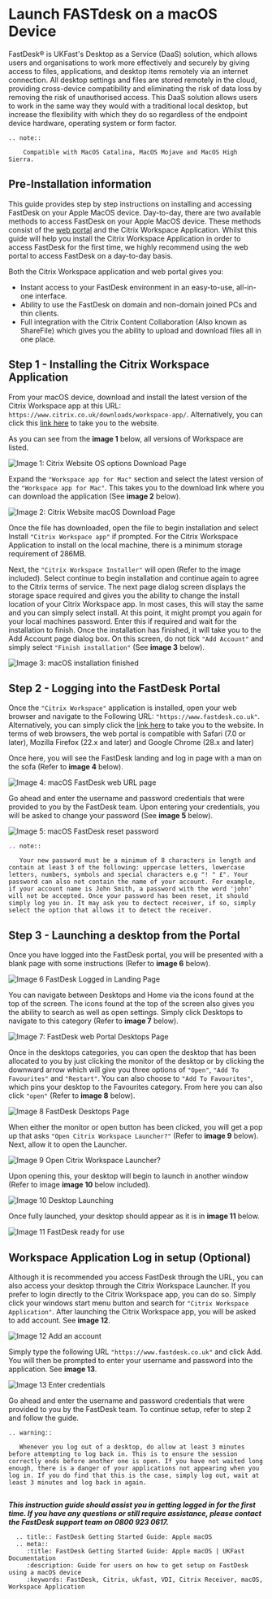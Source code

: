 
# Launch FASTdesk on a macOS Device

FastDesk®  is UKFast's Desktop as a Service (DaaS) solution, which allows users and organisations to work more effectively and securely by giving access to files, applications, and desktop items remotely via an internet connection. All desktop settings and files are stored remotely in the cloud, providing cross-device compatibility and eliminating the risk of data loss by removing the risk of unauthorised access. This DaaS solution allows users to work in the same way they would with a traditional local desktop, but increase the flexibility with which they do so regardless of the endpoint device hardware, operating system or form factor.

```eval_rst
.. note::

    Compatible with MacOS Catalina, MacOS Mojave and MacOS High Sierra.

```

## Pre-Installation information


This guide provides step by step instructions on installing and accessing FastDesk on your Apple MacOS device. Day-to-day, there are two available methods to access FastDesk on your Apple MacOS device. These methods consist of the [web portal](https://www.fastdesk.co.uk/) and the Citrix Workspace Application. Whilst this guide will help you install the Citrix Workspace Application in order to access FastDesk for the first time, we highly recommend using the web portal to access FastDesk on a day-to-day basis. 

Both the Citrix Workspace application and web portal gives you:

- Instant access to your FastDesk environment in an easy-to-use, all-in-one interface.
- Ability to use the FastDesk on domain and non-domain joined PCs and thin clients.
- Full integration with the Citrix Content Collaboration (Also known as ShareFile) which gives you the ability to upload and download files all in one place.

## Step 1 -  Installing the Citrix Workspace Application

From your macOS device, download and install the latest version of the Citrix Workspace app at this URL:
`https://www.citrix.co.uk/downloads/workspace-app/`. Alternatively, you can click this [link here](https://www.citrix.co.uk/downloads/workspace-app/) to take you to the website.

As you can see from the **image 1** below, all versions of Workspace are listed.

![Image 1: Citrix Website OS options Download Page](files/Downloads_Webpage.PNG "Image 1: Citrix website OS options download page")

Expand the `"Workspace app for Mac"` section and select the latest version of the `"Workspace app for Mac"`. This takes you to the download link where you can download the application (See **image 2** below).

![Image 2: Citrix Website macOS Download Page](files/Url_download.PNG "Image 2: Citrix website macOS download page")

Once the file has downloaded, open the file to begin installation and select Install `"Citrix Workspace app"` if prompted. For the Citrix Workspace Application to install on the local machine, there is a minimum storage requirement of 286MB.

Next, the `"Citrix Workspace Installer"` will open (Refer to the image included). Select continue to begin installation and continue again to agree to the Citrix terms of service. The next page dialog screen displays the storage space required and gives you the ability to change the install location of your Citrix Workspace app. In most cases, this will stay the same and you can simply select install. At this point, it might prompt you again for your local machines password. Enter this if required and wait for the installation to finish. Once the installation has finished, it will take you to the Add Account page dialog box. On this screen, do not tick `"Add Account"` and simply select `"Finish installation"` (See **image 3** below).

![Image 3: macOS installation finished](files/Installation_finishedmacos.PNG "Image 3: macOS installation finished")

## Step 2 - Logging into the FastDesk Portal

Once the `"Citrix Workspace"` application is installed, open your web browser and navigate to the Following URL:
`"https://www.fastdesk.co.uk"`. Alternatively, you can simply click the [link here](https://www.fastdesk.co.uk) to take you to the website. In terms of web browsers, the web portal is compatible with Safari (7.0 or later), Mozilla Firefox (22.x and later) and Google Chrome (28.x and later)

Once here, you will see the FastDesk landing and log in page with a man on the sofa (Refer to **image 4** below).

![Image 4: macOS FastDesk web URL page](files/loggininurl.PNG "Image 4: macOS FastDesk web URL page")


Go ahead and enter the username and password credentials that were provided to you by the FastDesk team. Upon entering your credentials, you will be asked to change your password (See **image 5** below).

![Image 5: macOS FastDesk reset password](files/reset_password.PNG "Image 5: macOS FastDesk reset password")

```eval_rst
.. note::

   Your new password must be a minimum of 8 characters in length and contain at least 3 of the following: uppercase letters, lowercase letters, numbers, symbols and special characters e.g "! " £". Your password can also not contain the name of your account. For example, if your account name is John Smith, a password with the word 'john' will not be accepted. Once your password has been reset, it should simply log you in. It may ask you to dectect receiver, if so, simply select the option that allows it to detect the receiver.

```

## Step 3 - Launching a desktop from the Portal

Once you have logged into the FastDesk portal, you will be presented with a blank page with some instructions (Refer to **image 6** below).

![Image 6 FastDesk Logged in Landing Page](files/HomeScreen.PNG "Image 6: FastDesk Logged in Landing Page")

You can navigate between Desktops and Home via the icons found at the top of the screen. The icons found at the top of the screen also gives you the ability to search as well as open settings. Simply click Desktops to navigate to this category (Refer to **image 7** below).

![Image 7: FastDesk web Portal Desktops Page](files/Desktopsurl.PNG "Image 7: FastDesk web Portal Desktops Page")

Once in the desktops categories, you can open the desktop that has been allocated to you by just clicking the monitor of the desktop or by clicking the downward arrow which will give you three options of `"Open"`, `"Add To Favourites"` and `"Restart"`. You can also choose to `"Add To Favourites"`, which pins your desktop to the Favourites category. From here you can also click `"open"` (Refer to **image 8** below).

![Image 8 FastDesk Desktops Page](files/storefront.png "Image 8: FastDesk Desktops Page")

When either the monitor or open button has been clicked, you will get a pop up that asks `"Open Citrix Workspace Launcher?"` (Refer to **image 9** below). Next, allow it to open the Launcher.

![Image 9 Open Citrix Workspace Launcher?](files/Open_launcher.PNG "Image 9: Open Citrix Workspace Launcher?")

Upon opening this, your desktop will begin to launch in another window (Refer to image **image 10** below included).

![Image 10 Desktop Launching](files/Openingdesktop.PNG "Image 10: Desktop Launching")

Once fully launched, your desktop should appear as it is in **image 11** below.

![Image 11 FastDesk ready for use](files/Fullscreen.png "Image 11: FastDesk ready for use")

## Workspace Application Log in setup (Optional)

Although it is recommended you access FastDesk through the URL, you can also access your desktop through the Citrix Workspace Launcher. If you prefer to login directly to the Citrix Workspace app, you can do so. Simply click your windows start menu button and search for `"Citrix Workspace Application"`. After launching the Citrix Workspace app, you will be asked to add account. See **image 12**.

![Image 12 Add an account](files/Enter_Store_URL.PNG "Image 12: Add an account")

Simply type the following URL `"https://www.fastdesk.co.uk"` and click Add. You will then be prompted to enter your username and password into the application. See **image 13**. 

![Image 13 Enter credentials](files/workspace_log_in2.PNG "Image 13: Enter Credentials")

Go ahead and enter the username and password credentials that were provided to you by the FastDesk team. To continue setup, refer to step 2 and follow the guide.

```eval_rst
.. warning::

   Whenever you log out of a desktop, do allow at least 3 minutes before attempting to log back in. This is to ensure the session correctly ends before another one is open. If you have not waited long enough, there is a danger of your applications not appearing when you log in. If you do find that this is the case, simply log out, wait at least 3 minutes and log back in again.
   
```

**_This instruction guide should assist you in getting logged in for the first time. If you have any questions or still require assistance, please contact the FastDesk support team on 0800 923 0617._**

 ```eval_rst
   .. title:: FastDesk Getting Started Guide: Apple macOS
   .. meta::
      :title: FastDesk Getting Started Guide: Apple macOS | UKFast Documentation
      :description: Guide for users on how to get setup on FastDesk using a macOS device
      :keywords: FastDesk, Citrix, ukfast, VDI, Citrix Receiver, macOS, Workspace Application
```
